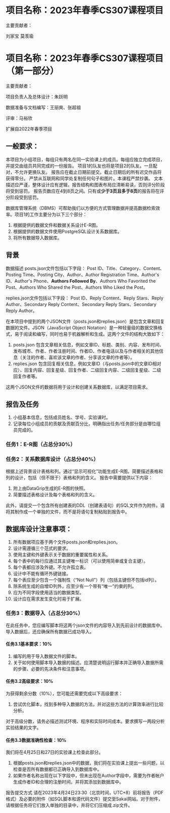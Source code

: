 # 项目名称：2023年春季CS307课程项目

主要贡献者： 

刘家宝 莫羡瑜

# 项目名称：2023年春季CS307课程项目（第一部分）

主要贡献者： 

项目负责人及总体设计：朱跃明 

数据准备与文档编写：王丽爽、张超祖 

评审：马裕欣 

扩展自2022年春季项目

## 一般要求：

 本项目为小组项目，每组只有两名在同一实验课上的成员。每组应独立完成项目，并提交由组员共同完成的一份报告。 项目1的队友也将是项目2的队友。一旦配对，不允许更换队友。 报告应在截止日期前提交。截止日期后的所有迟交作品将获得零分。 严禁从互联网和同学处复制任何句子和图片。本课程严禁抄袭。 文本描述应严谨，整体设计应有逻辑，报告结构和图表布局应清晰易读，否则评分阶段将受到惩罚。 报告页数应在4到8页之间。只有或**少于3页且多于8页**的报告将在评分阶段受到惩罚。

数据库管理系统（DBMS）可帮助我们以方便的方式管理数据并提高数据检索效率。项目1的工作主要分为以下三个部分：

1. 根据提供的数据文件和数据关系设计E-R图。
2. 根据提供的数据文件使用PostgreSQL设计关系数据库。
3. 将所有数据导入数据库。

## 背景 

数据描述 posts.json文件包括以下字段： Post ID、Title、Category、Content、Posting Time、Posting City、Author、Author Registration Time、Author's ID、Author's Phone、**Authors Followed By**、Authors Who Favorited the Post、Authors Who Shared the Post、Authors Who Liked the Post。

replies.json文件包括以下字段： Post ID、Reply Content、Reply Stars、Reply Author、Secondary Reply Content、Secondary Reply Stars、Secondary Reply Author。

在本项目中提到的两个JSON文件（posts.json和replies.json）是包含文章和回复数据的文件。JSON（JavaScript Object Notation）是一种轻量级的数据交换格式，易于阅读和编写，同时也易于机器解析和生成。这两个文件的结构大致如下：

1. posts.json 包含文章相关信息，例如文章ID、标题、类别、内容、发布时间、发布城市、作者、作者注册时间、作者ID、作者电话以及与作者相关的其他信息（关注的作者、喜欢该文章的作者、分享该文章的作者等）。
2. replies.json 包含回复相关信息，例如文章ID（与posts.json中的文章ID相对应）、回复内容、回复星级、回复作者、二级回复内容、二级回复星级、二级回复作者等。

这两个JSON文件的数据将用于设计和创建关系数据库，以满足项目需求。

## 报告及任务

1. 小组基本信息，包括成员姓名、学号、实验课时。
2. 记录每位小组成员的贡献及贡献百分比，明确指出任务/任务部分是由哪位组员完成的。

### 任务1：E-R图（占总分30%） 

        
### 任务2：关系数据库设计（占总分40%）

根据上述背景设计表格和列。通过“显示可视化”功能生成E-R图。简要描述表格和列的设计，包括（但不限于）表格和列的含义。 报告中需要提供以下内容：

1. 附上由DataGrip生成的E-R图的快照。
2. 简要描述表格设计及每个表格和列的含义。

此外，请提交一个包含所有创建表的DDL（创建表语句）的SQL文件作为附件。请将其制作成一个单独的文件，而不是将语句复制粘贴到报告中。

## 数据库设计注意事项：

1. 所有数据项应基于两个文件posts.json和replies.json。
2. 设计需遵循三个范式的要求。
3. 使用主键和外键表示关于数据的重要属性和关系。
4. 每个表中的每行应通过其主键唯一标识（可以使用简单或复合主键）。
5. 每个表都应涉及外键。不允许孤立表。
6. 设计中不能有循环外键链接。
7. 每个表应至少包含一个强制性（“Not Null”）列（包括主键但不包括id列）。
8. 除系统生成的自增ID列外，应至少有一个带有“唯一”约束的列。
9. 应为不同字段使用适当的数据类型。
10. 设计应在需求发生变化时易于扩展。

### 任务3：数据导入（占总分30%） 

在此任务中，您应编写脚本将这两个json文件的内容导入到先前设计的数据库中。导入数据后，还应确保所有数据已成功导入。

#### 任务3.1基本要求：10%

1. 编写的用于导入数据文件的脚本。
2. 关于如何使用脚本导入数据的描述。应清楚说明运行脚本并正确导入数据所需的步骤、必要的先决条件和注意事项。

#### 任务3.2高级要求：10% 

为获得剩余分数（10%），您可能还需要完成以下高级要求：

1. 尝试优化脚本，找到多种导入数据的方法，并对这些方法的计算效率进行比较分析。

对于高级分数，请务必描述测试环境、程序和实际时间成本。要求撰写一两段分析实验结果的文字。

#### 任务3.3数据准确性检查：10%

我们将在4月25日和27日的实验课上检查此部分。

1. 根据posts.json和replies.json中的数据，我们将在实验课上提出一些问题，以检查是否所有数据都已正确导入到数据库中。
2. 如果作者名称出现在以下字段中，但未出现在Author字段中，需要为作者帐户生成作者ID和合理的注册时间，并将其添加到数据库中。

报告提交方式 请在2023年4月24日23:30（北京时间，UTC+8）前将报告（PDF格式）及必要的附件（如SQL脚本和源代码文件）提交至Sakai网站。对于附件，请根据任务将它们放入单独的目录中，并将它们压缩成.zip文件。
